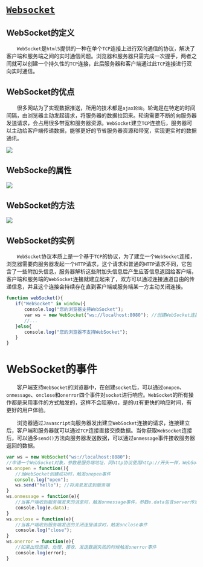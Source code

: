 # [```Websocket```](https://www.cnblogs.com/llljpf/p/10830651.html)
## WebSocket的定义

　　```WebSocket```是```html5```提供的一种在单个```TCP```连接上进行双向通信的协议，解决了客户端和服务端之间的实时通信问题。浏览器和服务器只需完成一次握手，两者之间就可以创建一个持久性的```TCP```连接，此后服务器和客户端通过此```TCP```连接进行双向实时通信。

## WebSocket的优点

　　很多网站为了实现数据推送，所用的技术都是```ajax轮询```。轮询是在特定的时间间隔，由浏览器主动发起请求，将服务器的数据拉回来。轮询需要不断的向服务器发送请求，会占用很多带宽和服务器资源。```WebSocket```建立```TCP```连接后，服务器可以主动给客户端传递数据，能够更好的节省服务器资源和带宽，实现更实时的数据通讯。

![](https://img2018.cnblogs.com/blog/1038427/201905/1038427-20190508104500965-1818149905.png)

## WebSocke的属性

![](https://img2018.cnblogs.com/blog/1038427/201905/1038427-20190508105407065-1003003903.png)

## WebSocket的方法

![](https://img2018.cnblogs.com/blog/1038427/201905/1038427-20190508105515191-1373394332.png)

## WebSocket的实例

　　```WebSocket```协议本质上是一个基于```TCP```的协议，为了建立一个```WebSocket```连接，浏览器需要向服务器发起一个```HTTP```请求，这个请求和普通的```HTTP```请求不同，它包含了一些附加头信息，服务器解析这些附加头信息后产生应答信息返回给客户端，客户端和服务端的```WebSocket```连接就建立起来了，双方可以通过连接通道自由的传递信息，并且这个连接会持续存在直到客户端或服务端某一方主动关闭连接。

```js
function webSocket(){
　　if("WebSocket" in window){
　　　　console.log("您的浏览器支持WebSocket");
　　　　var ws = new WebSocket("ws://localhost:8080"); //创建WebSocket连接
　　　　//...
　　}else{
　　　　console.log("您的浏览器不支持WebSocket");
　　}
}
```

# WebSocket的事件

　　客户端支持```WebSocket```的浏览器中，在创建```socket```后，可以通过```onopen```、```onmessage```、```onclose```和```onerror```四个事件对```socket```进行响应。```WebSocket```的所有操作都是采用事件的方式触发的，这样不会阻塞```UI```，是的```UI```有更快的响应时间，有更好的用户体验。

　　浏览器通过```Javascript```向服务器发出建立```WebSocket```连接的请求，连接建立后，客户端和服务器就可以通过```TCP```连接直接交换数据。当你获取```WebSocket```连接后，可以通多```send()```方法向服务器发送数据，可以通过```onmessage```事件接收服务器返回的数据。

```js
var ws = new WebSocket("ws://localhost:8080"); 
//申请一个WebSocket对象，参数是服务端地址，同http协议使用http://开头一样，WebSocket协议的url使用ws://开头，另外安全的WebSocket协议使用wss://开头
ws.onopen = function(){
　　//当WebSocket创建成功时，触发onopen事件
   console.log("open");
　　ws.send("hello"); //将消息发送到服务端
}
ws.onmessage = function(e){
　　//当客户端收到服务端发来的消息时，触发onmessage事件，参数e.data包含server传递过来的数据
　　console.log(e.data);
}
ws.onclose = function(e){
　　//当客户端收到服务端发送的关闭连接请求时，触发onclose事件
　　console.log("close");
}
ws.onerror = function(e){
　　//如果出现连接、处理、接收、发送数据失败的时候触发onerror事件
　　console.log(error);
}
```
